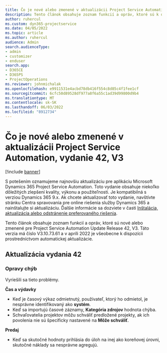 ```yaml
---
title: Čo je nové alebo zmenené v aktualizácii Project Service Automation, vydanie 42, V3
description: Tento článok obsahuje zoznam funkcií a opráv, ktoré sú k dispozícii v Microsoft Dynamics 365 Project Service Automation Aktualizácia vydanie 42, V3.
author: ruhercul
ms.custom: dyn365-projectservice
ms.date: 04/05/2022
ms.topic: article
ms.author: ruhercul
audience: Admin
search.audienceType:
- admin
- customizer
- enduser
search.app:
- D365CE
- D365PS
- ProjectOperations
ms.reviewer: johnmichalak
ms.openlocfilehash: e9911531e4acbd78db416f554c8d85c4f1fee1cf
ms.sourcegitcommit: 6cfc50d89528df977a8f6a55c1ad39d99800d9b4
ms.translationtype: MT
ms.contentlocale: sk-SK
ms.lasthandoff: 06/03/2022
ms.locfileid: "8912734"
---
```

# <a name="whats-new-or-changed-in-project-service-automation-update-release-42-v3"></a>Čo je nové alebo zmenené v aktualizácii Project Service Automation, vydanie 42, V3

[!include [banner](../includes/psa-now-project-operations.md)]

S potešením oznamujeme najnovšiu aktualizáciu pre aplikáciu Microsoft Dynamics 365 Project Service Automation. Toto vydanie obsahuje niekoľko dôležitých zlepšení kvality, výkonu a použiteľnosti. Je kompatibilná s verziou Dynamics 365 9.x. Ak chcete aktualizovať toto vydanie, navštívte stránku Centra spravovania pre online riešenia služby Dynamics 365 a nainštalujte si aktualizáciu. Ďalšie informácie sa dozviete v časti [Inštalácia, aktualizácia alebo odstránenie preferovaného riešenia](/power-platform/admin/install-remove-preferred-solution).

Tento článok obsahuje zoznam funkcií a opráv, ktoré sú nové alebo zmenené pre Project Service Automation Update Release 42, V3. Táto verzia má číslo V3.10.73.61 a v apríli 2022 je všeobecne k dispozícii prostredníctvom automatickej aktualizácie.

## <a name="update-release-42"></a>Aktualizácia vydania 42

### <a name="bug-fixes"></a>Opravy chýb

Vyriešili sa tieto problémy.

**Čas a výdavky**

- Keď je časový výkaz odmietnutý, používateľ, ktorý ho odmietol, je nesprávne identifikovaný ako **systém**.
- Keď sa importujú časové záznamy, **Kategória zdrojov** hodnota chýba.
- Schvaľovatelia projektov môžu schváliť predložené projekty, ak ich povolenia nie sú špecificky nastavené na **Môže schváliť**.

**Predaj**

- Keď sa skutočné hodnoty prihlásia do úloh na inej ako koreňovej úrovni, skutočné náklady sa nesprávne agregujú.
